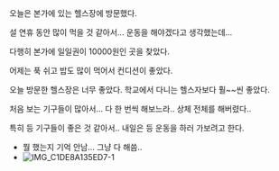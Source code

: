 오늘은 본가에 있는 헬스장에 방문했다.

설 연휴 동안 많이 먹을 것 같아서... 운동을 해야겠다고 생각했는데...

다행히 본가에 일일권이 10000원인 곳을 찾았다.

어제는 푹 쉬고 밥도 많이 먹어서 컨디션이 좋았다.

오늘 방문한 헬스장은 너무 좋았다. 학교에서 다니는 헬스자보다 훨~~씬 좋았다.

처음 보는 기구들이 많아서... 다 한 번씩 해보느라.. 상체 전체를 해버렸다..

특히 등 기구들이 좋은 것 같아서.. 내일은 등 운동을 하러 가보려고 한다.

- 뭘 했는지 기억 안남... 그냥 다 해씀..
- ![IMG_C1DE8A135ED7-1](https://github.com/farmJun/workout-farmJun/assets/101688752/edf99a2c-0c29-47e0-a99a-90153a0b8c35)